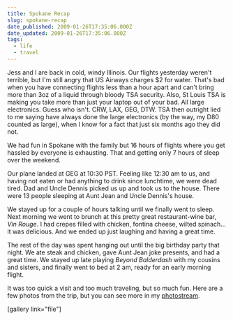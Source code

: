 ```yaml
---
title: Spokane Recap
slug: spokane-recap
date_published: 2009-01-26T17:35:06.000Z
date_updated: 2009-01-26T17:35:06.000Z
tags:
  - life
  - travel
---
```


Jess and I are back in cold, windy Illinois. Our flights yesterday weren't terrible, but I'm still angry that US Airways charges $2 for water. That's bad when you have connecting flights less than a hour apart and can't bring more than 3oz of a liquid through bloody TSA security. Also, St Louis TSA is making you take more than just your laptop out of your bad. All large electronics. Guess who isn't. CRW, LAX, GEG, DTW. TSA then outright lied to me saying have always done the large electronics (by the way, my D80 counted as large), when I know for a fact that just six months ago they did not.

We had fun in Spokane with the family but 16 hours of flights where you get hassled by everyone is exhausting. That and getting only 7 hours of sleep over the weekend.

Our plane landed at GEG at 10:30 PST. Feeling like 12:30 am to us, and having not eaten or had anything to drink since lunchtime, we were dead tired. Dad and Uncle Dennis picked us up and took us to the house. There were 13 people sleeping at Aunt Jean and Uncle Dennis's house.

We stayed up for a couple of hours talking until we finally went to sleep. Next morning we went to brunch at this pretty great restaurant-wine bar, *Vin Rouge*. I had crepes filled with chicken, fontina cheese, wilted spinach... it was delicious. And we ended up just laughing and having a great time.

The rest of the day was spent hanging out until the big birthday party that night. We ate steak and chicken, gave Aunt Jean joke presents, and had a great time. We stayed up late playing *Beyond Balderdash* with my cousins and sisters, and finally went to bed at 2 am, ready for an early morning flight.

It was too quick a visit and too much traveling, but so much fun. Here are a few photos from the trip, but you can see more in my [photostream](http://www.flickr.com/photos/asilentthing/sets/72157613022459486/).

[gallery link="file"]
